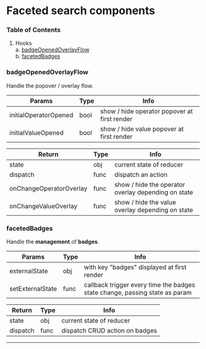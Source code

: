 # Faceted search components

### Table of Contents

1. Hooks  
   a. [badgeOpenedOverlayFlow](#badgeOpenedOverlayFlow)  
   b. [facetedBadges](#facetedBadges)

### badgeOpenedOverlayFlow

Handle the popover / overlay flow.

| Params                | Type | Info                                         |
| --------------------- | ---- | -------------------------------------------- |
| initialOperatorOpened | bool | show / hide operator popover at first render |
| initialValueOpened    | bool | show / hide value popover at first render    |

| Return                  | Type | Info                                                |
| ----------------------- | ---- | --------------------------------------------------- |
| state                   | obj  | current state of reducer                            |
| dispatch                | func | dispatch an action                                  |
| onChangeOperatorOverlay | func | show / hide the operator overlay depending on state |
| onChangeValueOverlay    | func | show / hide the value overlay depending on state    |

### facetedBadges

Handle the **management** of **badges**.

| Params           | Type | Info                                                                        |
| ---------------- | ---- | --------------------------------------------------------------------------- |
| externalState    | obj  | with key "badges" displayed at first render                                 |
| setExternalState | func | callback trigger every time the badges state change, passing state as param |

| Return   | Type | Info                           |
| -------- | ---- | ------------------------------ |
| state    | obj  | current state of reducer       |
| dispatch | func | dispatch CRUD action on badges |

---
